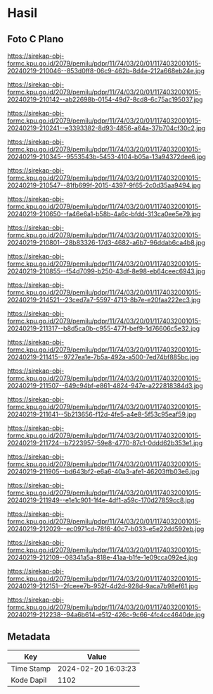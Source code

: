 # Hasil

## Foto C Plano

https://sirekap-obj-formc.kpu.go.id/2079/pemilu/pdpr/11/74/03/20/01/1174032001015-20240219-210046--853d0ff8-06c9-462b-8d4e-212a668eb24e.jpg

https://sirekap-obj-formc.kpu.go.id/2079/pemilu/pdpr/11/74/03/20/01/1174032001015-20240219-210142--ab22698b-0154-49d7-8cd8-6c75ac195037.jpg

https://sirekap-obj-formc.kpu.go.id/2079/pemilu/pdpr/11/74/03/20/01/1174032001015-20240219-210241--e3393382-8d93-4856-a64a-37b704cf30c2.jpg

https://sirekap-obj-formc.kpu.go.id/2079/pemilu/pdpr/11/74/03/20/01/1174032001015-20240219-210345--9553543b-5453-4104-b05a-13a94372dee6.jpg

https://sirekap-obj-formc.kpu.go.id/2079/pemilu/pdpr/11/74/03/20/01/1174032001015-20240219-210547--81fb699f-2015-4397-9f65-2c0d35aa9494.jpg

https://sirekap-obj-formc.kpu.go.id/2079/pemilu/pdpr/11/74/03/20/01/1174032001015-20240219-210650--fa46e6a1-b58b-4a6c-bfdd-313ca0ee5e79.jpg

https://sirekap-obj-formc.kpu.go.id/2079/pemilu/pdpr/11/74/03/20/01/1174032001015-20240219-210801--28b83326-17d3-4682-a6b7-96ddab6ca4b8.jpg

https://sirekap-obj-formc.kpu.go.id/2079/pemilu/pdpr/11/74/03/20/01/1174032001015-20240219-210855--f54d7099-b250-43df-8e98-eb64ceec6943.jpg

https://sirekap-obj-formc.kpu.go.id/2079/pemilu/pdpr/11/74/03/20/01/1174032001015-20240219-214521--23ced7a7-5597-4713-8b7e-e20faa222ec3.jpg

https://sirekap-obj-formc.kpu.go.id/2079/pemilu/pdpr/11/74/03/20/01/1174032001015-20240219-211317--b8d5ca0b-c955-477f-bef9-1d76606c5e32.jpg

https://sirekap-obj-formc.kpu.go.id/2079/pemilu/pdpr/11/74/03/20/01/1174032001015-20240219-211415--9727ea1e-7b5a-492a-a500-7ed74bf885bc.jpg

https://sirekap-obj-formc.kpu.go.id/2079/pemilu/pdpr/11/74/03/20/01/1174032001015-20240219-211507--649c94bf-e861-4824-947e-a222818384d3.jpg

https://sirekap-obj-formc.kpu.go.id/2079/pemilu/pdpr/11/74/03/20/01/1174032001015-20240219-211641--5b213656-f12d-4fe5-a4e8-5f53c95eaf59.jpg

https://sirekap-obj-formc.kpu.go.id/2079/pemilu/pdpr/11/74/03/20/01/1174032001015-20240219-211724--b7223957-59e8-4770-87c1-0ddd62b353e1.jpg

https://sirekap-obj-formc.kpu.go.id/2079/pemilu/pdpr/11/74/03/20/01/1174032001015-20240219-211905--bd643bf2-e6a6-40a3-afe1-46203ffb03e6.jpg

https://sirekap-obj-formc.kpu.go.id/2079/pemilu/pdpr/11/74/03/20/01/1174032001015-20240219-211949--e1e1c901-1f4e-4df1-a59c-170d27859cc8.jpg

https://sirekap-obj-formc.kpu.go.id/2079/pemilu/pdpr/11/74/03/20/01/1174032001015-20240219-212029--ec0971cd-78f6-40c7-b033-e5e22dd592eb.jpg

https://sirekap-obj-formc.kpu.go.id/2079/pemilu/pdpr/11/74/03/20/01/1174032001015-20240219-212109--08341a5a-818e-41aa-b1fe-1e09cca092e4.jpg

https://sirekap-obj-formc.kpu.go.id/2079/pemilu/pdpr/11/74/03/20/01/1174032001015-20240219-212151--2fceee7b-952f-4d2d-928d-9aca7b98ef61.jpg

https://sirekap-obj-formc.kpu.go.id/2079/pemilu/pdpr/11/74/03/20/01/1174032001015-20240219-212238--94a6b614-e512-426c-9c66-4fc4cc4640de.jpg


## Metadata

| Key        | Value               |
| ---------- | ------------------- |
| Time Stamp | 2024-02-20 16:03:23 |
| Kode Dapil | 1102                |



